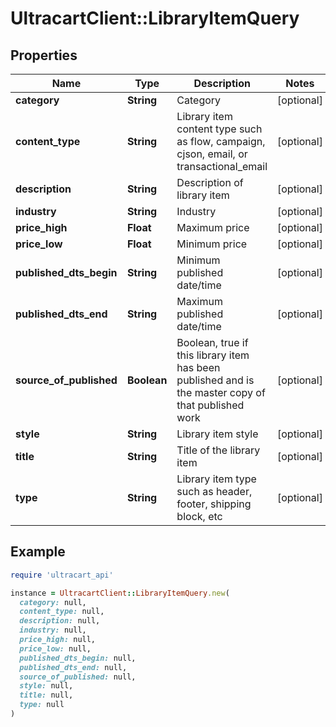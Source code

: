 # UltracartClient::LibraryItemQuery

## Properties

| Name | Type | Description | Notes |
| ---- | ---- | ----------- | ----- |
| **category** | **String** | Category | [optional] |
| **content_type** | **String** | Library item content type such as flow, campaign, cjson, email, or transactional_email | [optional] |
| **description** | **String** | Description of library item | [optional] |
| **industry** | **String** | Industry | [optional] |
| **price_high** | **Float** | Maximum price | [optional] |
| **price_low** | **Float** | Minimum price | [optional] |
| **published_dts_begin** | **String** | Minimum published date/time | [optional] |
| **published_dts_end** | **String** | Maximum published date/time | [optional] |
| **source_of_published** | **Boolean** | Boolean, true if this library item has been published and is the master copy of that published work | [optional] |
| **style** | **String** | Library item style | [optional] |
| **title** | **String** | Title of the library item | [optional] |
| **type** | **String** | Library item type such as header, footer, shipping block, etc | [optional] |

## Example

```ruby
require 'ultracart_api'

instance = UltracartClient::LibraryItemQuery.new(
  category: null,
  content_type: null,
  description: null,
  industry: null,
  price_high: null,
  price_low: null,
  published_dts_begin: null,
  published_dts_end: null,
  source_of_published: null,
  style: null,
  title: null,
  type: null
)
```

